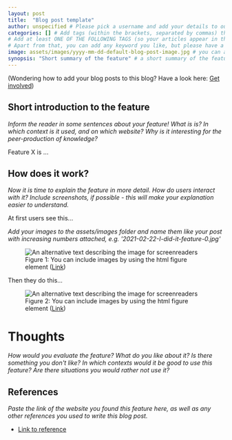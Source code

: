 ```yaml
---
layout: post
title:  "Blog post template"
author: unspecified # Please pick a username and add your details to our contributor.yaml file (https://github.com/PeerProducedResearch/best-practices/blob/main/_data/contributors.yaml). You will then show up as an author below your posts, as well as in our contributor list. Keep in mind that even if you don't add your name, you are not anonymous, because your GitHub username will show up in the commits on GitHub. 
categories: [] # Add tags (within the brackets, separated by commas) that will help the reader find and understand the context of your feature. 
# Add at least ONE OF THE FOLLOWING TAGS (so your articles appear in the automatically generated lists for each topic: [knowledge flow, stigmergy, equipotential-self-selection, task-range, granularity-modularity, communal-quality-control, transparency, learning, social] 
# Apart from that, you can add any keyword you like, but please have a look at the blog to check out existing keywords first to avoid duplicates which are just spelled a little differently.
image: assets/images/yyyy-mm-dd-default-blog-post-image.jpg # you can add a custom image to the assets/images folder if you like (750x500px, jpg format, named like your post with a '0' attached, e.g. '2021-02-22-I-did-it-feature-0.jpg')
synopsis: "Short summary of the feature" # a short summary of the feature, no longer than 50 characters
---
```

<p class="text-muted small">(Wondering how to add your blog posts to this blog? Have a look here: <a href="{{site.baseurl}}/get-involved">Get involved</a>)</p>

## Short introduction to the feature

_Inform the reader in some sentences about your feature! What is is? In which context is it used, and on which website? Why is it interesting for the peer-production of knowledge?_

Feature X is ...

## How does it work?

_Now it is time to explain the feature in more detail. How do users interact with it? Include screenshots, if possible - this will make your explanation easier to understand._

At first users see this... 

_Add your images to the assets/images folder and name them like your post with increasing numbers attached, e.g. '2021-02-22-I-did-it-feature-0.jpg'_

<figure class="figure">
  <img src="{{ site.baseurl }}/assets/images/yyyy-mm-dd-example-screenshot-1.jpg" class="figure-img img-fluid border border-secondary" alt="An alternative text describing the image for screenreaders">
  <figcaption class="figure-caption">Figure 1: You can include images by using the html figure element
(<a href="">Link</a>)</figcaption>
</figure>

Then they do this...

<figure class="figure">
  <img src="{{ site.baseurl }}/assets/images/yyyy-mm-dd-example-screenshot-2.jpg" class="figure-img img-fluid border border-secondary" alt="An alternative text describing the image for screenreaders">
  <figcaption class="figure-caption">Figure 2: You can include images by using the html figure element (<a href="">Link</a>)</figcaption>
</figure>

# Thoughts
_How would you evaluate the feature? What do you like about it? Is there something you don't like? In which contexts would it be good to use this feature? Are there situations you would rather not use it?_


## References
_Paste the link of the website you found this feature here, as well as any other references you used to write this blog post._
- [Link to reference](https://)
